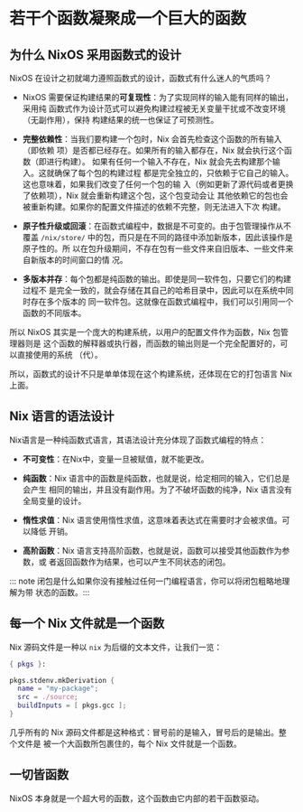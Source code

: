 # 若干个函数凝聚成一个巨大的函数

## 为什么 NixOS 采用函数式的设计

NixOS 在设计之初就竭力遵照函数式的设计，函数式有什么迷人的气质吗？

- NixOS 需要保证构建结果的**可复现性**：为了实现同样的输入能有同样的输出，采用纯
  函数式作为设计范式可以避免构建过程被无关变量干扰或不改变环境（无副作用），保持
  构建结果的统一也保证了可预测性。

- **完整依赖性**：当我们要构建一个包时，Nix 会首先检查这个函数的所有输入（即依赖
  项）是否都已经存在。如果所有的输入都存在，Nix 就会执行这个函数（即进行构建）。
  如果有任何一个输入不存在，Nix 就会先去构建那个输入。这就确保了每个包的构建过程
  都是完全独立的，只依赖于它自己的输入。这也意味着，如果我们改变了任何一个包的输
  入（例如更新了源代码或者更换了依赖项），Nix 就会重新构建这个包，这个包变动会让
  其他依赖它的包也会被重新构建。如果你的配置文件描述的依赖不完整，则无法进入下次
  构建。

- **原子性升级或回滚**：在函数式编程中，数据是不可变的。由于包管理操作从不覆盖
  `/nix/store/` 中的包，而只是在不同的路径中添加新版本，因此该操作是原子性的。所
  以在包升级期间，不存在包有一些文件来自旧版本、一些文件来自新版本的时间窗口的情
  况。

- **多版本并存**：每个包都是纯函数的输出。即使是同一软件包，只要它们的构建过程不
  是完全一致的，就会存储在其自己的哈希目录中，因此可以在系统中同时存在多个版本的
  同一软件包。这就像在函数式编程中，我们可以引用同一个函数的不同版本。

所以 NixOS 其实是一个庞大的构建系统，以用户的配置文件作为函数，Nix 包管理器则是
这个函数的解释器或执行器，而函数的输出则是一个完全配置好的，可以直接使用的系统
（代）。

所以，函数式的设计不只是单单体现在这个构建系统，还体现在它的打包语言 Nix 上面。

## Nix 语言的语法设计

Nix语言是一种纯函数式语言，其语法设计充分体现了函数式编程的特点：

- **不可变性**：在Nix中，变量一旦被赋值，就不能更改。

- **纯函数**：Nix 语言中的函数是纯函数，也就是说，给定相同的输入，它们总是会产生
  相同的输出，并且没有副作用。为了不破坏函数的纯净，Nix 语言没有全局变量的设计。

- **惰性求值**：Nix 语言使用惰性求值，这意味着表达式在需要时才会被求值。可以降低
  开销。

- **高阶函数**：Nix 语言支持高阶函数，也就是说，函数可以接受其他函数作为参数，或
  者返回函数作为结果，也可以产生不同状态的闭包。

::: note 闭包是什么如果你没有接触过任何一门编程语言，你可以将闭包粗略地理解为带
状态的函数。:::

## 每一个 Nix 文件就是一个函数

Nix 源码文件是一种以 `nix` 为后缀的文本文件，让我们一览：

```nix
{ pkgs }:

pkgs.stdenv.mkDerivation {
  name = "my-package";
  src = ./source;
  buildInputs = [ pkgs.gcc ];
}
```

几乎所有的 Nix 源码文件都是这种格式：冒号前的是输入，冒号后的是输出。整个文件是
被一个大函数所包裹住的，每个 Nix 文件就是一个函数。

## 一切皆函数

NixOS 本身就是一个超大号的函数，这个函数由它内部的若干函数驱动。
